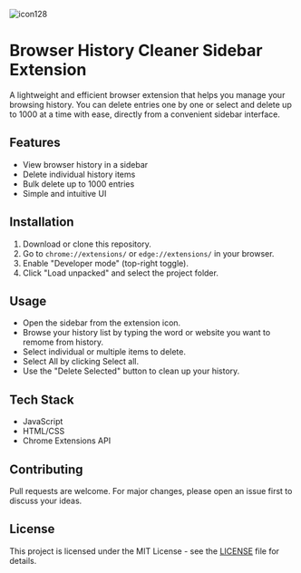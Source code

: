 

![icon128](https://github.com/user-attachments/assets/0cc89db7-289d-4d1e-a5a4-5ae936421513)


# Browser History Cleaner Sidebar Extension

A lightweight and efficient browser extension that helps you manage your browsing history. You can delete entries one by one or select and delete up to 1000 at a time with ease, directly from a convenient sidebar interface.

## Features

- View browser history in a sidebar
- Delete individual history items
- Bulk delete up to 1000 entries
- Simple and intuitive UI

## Installation

1. Download or clone this repository.
2. Go to `chrome://extensions/`  or `edge://extensions/` in your browser.
3. Enable "Developer mode" (top-right toggle).
4. Click "Load unpacked" and select the project folder.

## Usage

- Open the sidebar from the extension icon.
- Browse your history list by typing the word or website you want to remome from history.
- Select individual or multiple items to delete.
- Select All by clicking Select all.
- Use the "Delete Selected" button to clean up your history.

## Tech Stack

- JavaScript
- HTML/CSS
- Chrome Extensions API

## Contributing

Pull requests are welcome. For major changes, please open an issue first to discuss your ideas.

## License

This project is licensed under the MIT License - see the [LICENSE](LICENSE) file for details.
